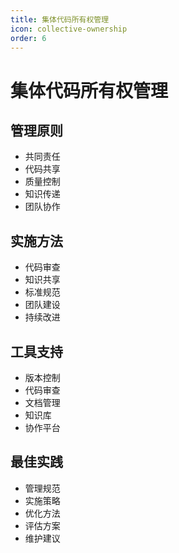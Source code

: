 ```yaml
---
title: 集体代码所有权管理
icon: collective-ownership
order: 6
---
```


# 集体代码所有权管理

## 管理原则
- 共同责任
- 代码共享
- 质量控制
- 知识传递
- 团队协作

## 实施方法
- 代码审查
- 知识共享
- 标准规范
- 团队建设
- 持续改进

## 工具支持
- 版本控制
- 代码审查
- 文档管理
- 知识库
- 协作平台

## 最佳实践
- 管理规范
- 实施策略
- 优化方法
- 评估方案
- 维护建议
